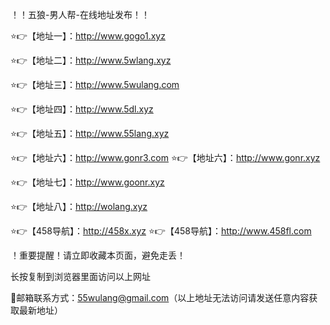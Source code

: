！️！️五狼-男人帮-在线地址发布！️！️

⭐️👉【地址一】：http://www.gogo1.xyz

⭐️👉【地址二】：http://www.5wlang.xyz

⭐️👉【地址三】：http://www.5wulang.com

⭐️👉【地址四】：http://www.5dl.xyz

⭐️👉【地址五】：http://www.55lang.xyz

⭐️👉【地址六】：http://www.gonr3.com  ⭐️👉【地址六】：http://www.gonr.xyz

⭐️👉【地址七】：http://www.goonr.xyz

⭐️👉【地址八】：http://wolang.xyz

⭐️👉【458导航】：http://458x.xyz 
⭐️👉【458导航】：http://www.458fl.com 

！️重要提醒！️请立即收藏本页面，避免走丢！

长按复制到浏览器里面访问以上网址

📧邮箱联系方式：55wulang@gmail.com（以上地址无法访问请发送任意内容获取最新地址）
